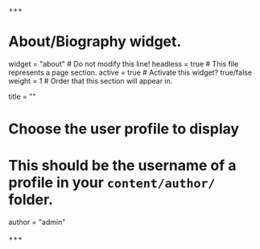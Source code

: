 +++
# About/Biography widget.
widget = "about"  # Do not modify this line!
headless = true  # This file represents a page section.
active = true  # Activate this widget? true/false
weight = 1  # Order that this section will appear in.

title = ""

# Choose the user profile to display
# This should be the username of a profile in your `content/author/` folder.
author = "admin"

+++
